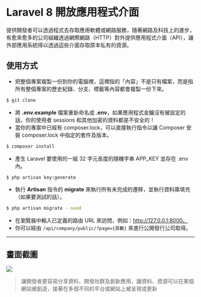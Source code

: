 # Laravel 8 開放應用程式介面

提供開發者可以透過程式去存取應用軟體或網路服務，隨著網路及科技上的進步，有愈來愈多的公司組織透過網際網路（HTTP）對外提供應用程式介面（API），讓外部應用系統得以透過這些介面存取原本私有的資源。

## 使用方式
- 把整個專案複製一份到你的電腦裡，這裡指的「內容」不是只有檔案，而是指所有整個專案的歷史紀錄、分支、標籤等內容都會複製一份下來。
```sh
$ git clone
```
- 將 __.env.example__ 檔案重新命名成 __.env__，如果應用程式金鑰沒有被設定的話，你的使用者 sessions 和其他加密的資料都是不安全的！
- 當你的專案中已經有 composer.lock，可以直接執行指令以讓 Composer 安裝 composer.lock 中指定的套件及版本。
```sh
$ composer install
```
- 產生 Laravel 要使用的一組 32 字元長度的隨機字串 APP_KEY 並存在 .env 內。
```sh
$ php artisan key:generate
```
- 執行 __Artisan__ 指令的 __migrate__ 來執行所有未完成的遷移，並執行資料庫填充（如果要測試的話）。
```sh
$ php artisan migrate --seed
```
- 在瀏覽器中輸入已定義的路由 URL 來訪問，例如：http://127.0.0.1:8000。
- 你可以經由 `/api/company/public/?page={頁數}` 來進行公開發行公司取得。

----

## 畫面截圖
![](https://i.imgur.com/1PTgnPH.png)
> 讓開發者更容易分享資料、開發社群及創新應用，讓資料、資源可以在某個網站被創造，接著在多個不同的平台或網站上被呈現或更新